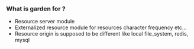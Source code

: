 ### What is garden for ? ###

* Resource server module
* Externalized resource module for resources character frequency etc...
* Resource origin is supposed to be different like local file_system, redis, mysql